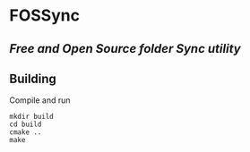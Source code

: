 # FOSSync
## _Free and Open Source folder Sync utility_

## Building

Compile and run
```
mkdir build
cd build
cmake ..
make
```
